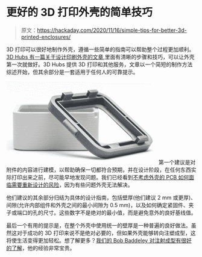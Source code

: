 # 更好的 3D 打印外壳的简单技巧

> 原文：<https://hackaday.com/2020/11/16/simple-tips-for-better-3d-printed-enclosures/>

3D 打印可以很好地制作外壳，遵循一些简单的指南可以帮助整个过程更加顺利。 [3D Hubs 有一篇关于设计印刷外壳的文章](https://www.3dhubs.com/knowledge-base/enclosure-design-3d-printing-step-step-guide/),里面有清晰的步骤和技巧，可以让外壳第一次就做好。3D Hubs 提供 3D 打印和其他服务，文章以一个简短的制作方法综述开始，但其余部分是一套适用于任何人的可靠提示。

[![](img/7b866c141fd8fe3f5bacfea8e0542c13.png)](https://hackaday.com/wp-content/uploads/2020/11/snap-fit-enclosure-3dp-Copy.jpg) 第一个建议是对附件的内容进行建模，以帮助确保一切都符合预期，并在设计阶段，在任何东西实际打印出来之前，尽可能早地发现问题。我们已经看到[不考虑外壳的 PCB 如何面临需要重新设计的风险](https://hackaday.com/2019/12/18/these-lessons-were-learned-in-enclosure-design-but-go-far-beyond/)，因为有些问题外壳无法解决。

他们建议的其余部分归结为具体的设计指南，包括壁厚(他们建议 2 mm 或更厚)、间隙(允许内部组件和外壳之间的最小间隙为 0.5 mm)，以及如何确定紧固件、夹子或端口的孔的尺寸。这些数字不是绝对的最小值，而是避免意外的良好基线值。

最后一个有用的提示是，在整个外壳中使用统一的壁厚是一种普遍的良好做法。虽然这对于成功的 3D 打印来说不是绝对必要的，但如果外壳能够转向注塑成型，这将使生活变得更加轻松。想了解更多？[我们的 Bob Baddeley 对注射成型有很好的了解](https://hackaday.com/2016/11/04/tools-of-the-trade-injection-molding/)，他的经验非常宝贵。